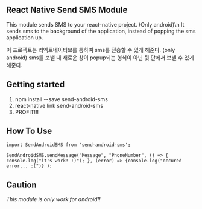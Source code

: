 ## React Native Send SMS Module
This module sends SMS to your react-native project. (Only android)\n
It sends sms to the background of the application, instead of popping the sms application up.

이 프로젝트는 리엑트네이티브를 통하여 sms를 전송할 수 있게 해준다. (only android)
sms를 보낼 때 새로운 창이 popup되는 형식이 아닌 뒷 단에서 보낼 수 있게 해준다.

## Getting started
1. npm install --save send-android-sms
2. react-native link send-android-sms
3. PROFIT!!!

## How To Use

    import SendAndroidSMS from 'send-android-sms';

    SendAndroidSMS.sendMessage("Message", "PhoneNumber", () => { console.log("it's work! :)"); }, (error) => {console.log("occured error... :(")} );

## Caution

_This module is only work for android!!_
